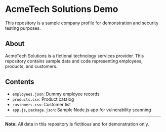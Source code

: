 # AcmeTech Solutions Demo

This repository is a sample company profile for demonstration and security testing purposes.

## About
AcmeTech Solutions is a fictional technology services provider. This repository contains sample data and code representing employees, products, and customers.

## Contents
- `employees.json`: Dummy employee records
- `products.csv`: Product catalog
- `customers.csv`: Customer list
- `app.js`, `package.json`: Sample Node.js app for vulnerability scanning

---
**Note:** All data in this repository is fictitious and for demonstration only.
